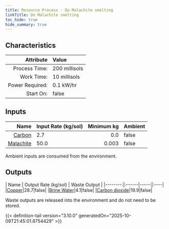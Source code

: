 ```yaml
---
title: Resource Process - Do Malachite smelting
linkTitle: Do Malachite smelting
toc_hide: true
hide_summary: true
---
```

<!-- This is generated by the MarsSim HelpGenertor, do not edit. -->

## Characteristics

| Attribute      | Value |
|--------:|:------|
|Process Time:|200 millisols|
|Work Time:|10 millisols|
|Power Required:|0.1 kW/hr|
|Start On:|false|

## Inputs
| Name      | Input Rate (kg/sol) | Minimum kg | Ambient |
|--------:|:------|-----:|:----|
|[Carbon](/docs/definitions/resource/carbon)|2.7|0.0|false|
|[Malachite](/docs/definitions/resource/malachite)|50.0|0.003|false|

Ambient inputs are consumed from the environment.

## Outputs
| Name      | Output Rate (kg/sol) | Waste Output |
|--------:|:------|-----:|:----|
|[Copper](/docs/definitions/resource/copper)|28.7|false|
|[Brine Water](/docs/definitions/resource/brine-water)|4.1|false|
|[Carbon dioxide](/docs/definitions/resource/carbon-dioxide)|19.9|false|

Waste outputs are released into the environment and do not need to be stored.


{{< definition-tail version="3.10.0" generatedOn="2025-10-09T21:45:01.8754429" >}}



